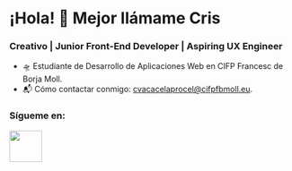 # ¡Hola! 👋 Mejor llámame Cris


### Creativo | Junior Front-End Developer | Aspiring UX Engineer


- 🛸 Estudiante de Desarrollo de Aplicaciones Web en CIFP Francesc de Borja Moll.  
- 📬 Cómo contactar conmigo: [cvacacelaprocel@cifpfbmoll.eu](mailto:cvacacelaprocel@cifpfbmoll.eu).


### Sígueme en:

<a href="https://linkedin.com/in/crisvacacela"><img src="https://icons.veryicon.com/png/o/internet--web/common-social-site-icons-for-the-web/linkedin-90.png" width="58" height="56"/></a>

